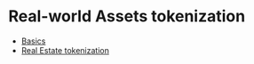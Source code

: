 # Real-world Assets tokenization

* [Basics](./basics.md)
* [Real Estate tokenization](./real-estate.md)
